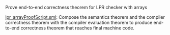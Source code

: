 Prove end-to-end correctness theorem for LPR checker with arrays

[lpr_arrayProofScript.sml](lpr_arrayProofScript.sml):
Compose the semantics theorem and the compiler correctness
theorem with the compiler evaluation theorem to produce end-to-end
correctness theorem that reaches final machine code.
